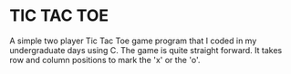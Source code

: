 # TIC TAC TOE
A simple two player Tic Tac Toe game program that I coded in my undergraduate days using C.
The game is quite straight forward.
It takes row and column positions to mark the 'x' or the 'o'.
